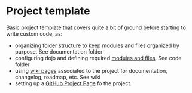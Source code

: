 # Project template

Basic project template that covers quite a bit of ground before starting to write custom code, as:
* organizing [folder structure](https://github.com/ermes-fp7space/project-template/doc) to keep modules and files organized by purpose. See documentation folder
* configuring dojo and defining required [modules and files](https://github.com/ermes-fp7space/project-template/app). See code folder
* using [wiki pages](https://github.com/ermes-fp7space/project-template/wiki) associated to the project for documentation, changelog, roadmap, etc. See wiki 
* setting up a [GitHub Project Page](https://github.com/ermes-fp7space/project-template/wiki) fo the project. 

